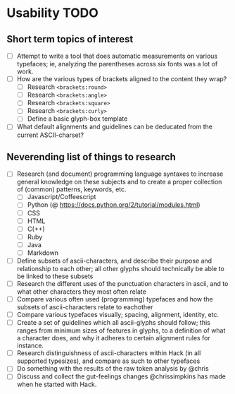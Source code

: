 # Usability TODO

## Short term topics of interest

- [ ] Attempt to write a tool that does automatic measurements on various typefaces; ie, analyzing the parentheses across six fonts was a lot of work.
- [ ] How are the various types of brackets aligned to the content they wrap?
  - [ ] Research `<brackets:round>`
  - [ ] Research `<brackets:angle>`
  - [ ] Research `<brackets:square>`
  - [ ] Research `<brackets:curly>`
  - [ ] Define a basic glyph-box template
- [ ] What default alignments and guidelines can be deducated from the current ASCII-charset?

## Neverending list of things to research

- [ ] Research (and document) programming language syntaxes to increase general knowledge on these subjects and to create a proper collection of (common) patterns, keywords, etc.
  - [ ] Javascript/Coffeescript
  - [ ] Python (@ https://docs.python.org/2/tutorial/modules.html)
  - [ ] CSS
  - [ ] HTML
  - [ ] C(++)
  - [ ] Ruby
  - [ ] Java
  - [ ] Markdown
- [ ] Define subsets of ascii-characters, and describe their purpose and relationship to each other; all other glyphs should technically be able to be linked to these subsets
- [ ] Research the different uses of the punctuation characters in ascii, and to what other characters they most often relate
- [ ] Compare various often used (programming) typefaces and how the subsets of ascii-characters relate to eachother
- [ ] Compare various typefaces visually; spacing, alignment, identity, etc.
- [ ] Create a set of guidelines which all ascii-glyphs should follow; this ranges from minimum sizes of features in glyphs, to a definition of what a character does, and why it adheres to certain alignment rules for instance.
- [ ] Research distinguishness of ascii-characters within Hack (in all supported typesizes), and compare as such to other typefaces
- [ ] Do something with the results of the raw token analysis by @chris
- [ ] Discuss and collect the gut-feelings changes @chrissimpkins has made when he started with Hack.
